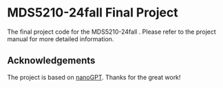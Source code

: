 
# MDS5210-24fall Final Project

The final project code for the MDS5210-24fall . Please refer to the project manual for more detailed information.

## Acknowledgements

The project is based on [nanoGPT](https://github.com/karpathy/nanoGPT). Thanks for the great work!